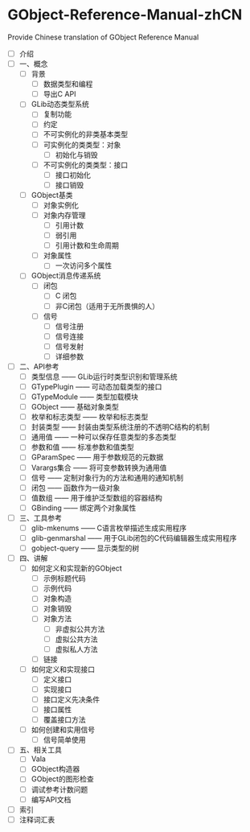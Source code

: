# GObject-Reference-Manual-zhCN
Provide Chinese translation of GObject Reference Manual

- [ ] 介绍
- [ ] 一、概念
  - [ ] 背景
    - [ ] 数据类型和编程
    - [ ] 导出C API
  - [ ] GLib动态类型系统
    - [ ] 复制功能
    - [ ] 约定
    - [ ] 不可实例化的非类基本类型
    - [ ] 可实例化的类类型：对象
      - [ ] 初始化与销毁
    - [ ] 不可实例化的类类型：接口
      - [ ] 接口初始化
      - [ ] 接口销毁
  - [ ] GObject基类
    - [ ] 对象实例化
    - [ ] 对象内存管理
      - [ ] 引用计数
      - [ ] 弱引用
      - [ ] 引用计数和生命周期
    - [ ] 对象属性
      - [ ] 一次访问多个属性
  - [ ] GObject消息传递系统
    - [ ] 闭包
      - [ ] C 闭包
      - [ ] 非C闭包（适用于无所畏惧的人）
    - [ ] 信号
        - [ ] 信号注册
        - [ ] 信号连接
        - [ ] 信号发射
        - [ ] 详细参数
- [ ] 二、API参考
  - [ ] 类型信息 —— GLib运行时类型识别和管理系统
  - [ ] GTypePlugin —— 可动态加载类型的接口
  - [ ] GTypeModule —— 类型加载模块
  - [ ] GObject —— 基础对象类型
  - [ ] 枚举和标志类型 —— 枚举和标志类型
  - [ ] 封装类型 —— 封装由类型系统注册的不透明C结构的机制
  - [ ] 通用值 —— 一种可以保存任意类型的多态类型
  - [ ] 参数和值 —— 标准参数和值类型
  - [ ] GParamSpec —— 用于参数规范的元数据
  - [ ] Varargs集合 —— 将可变参数转换为通用值
  - [ ] 信号 —— 定制对象行为的方法和通用的通知机制
  - [ ] 闭包 —— 函数作为一级对象
  - [ ] 值数组 —— 用于维护泛型数组的容器结构
  - [ ] GBinding —— 绑定两个对象属性
- [ ] 三、工具参考
  - [ ] glib-mkenums —— C语言枚举描述生成实用程序
  - [ ] glib-genmarshal —— 用于GLib闭包的C代码编辑器生成实用程序
  - [ ] gobject-query —— 显示类型的树
- [ ] 四、讲解
  - [ ] 如何定义和实现新的GObject
    - [ ] 示例标题代码
    - [ ] 示例代码
    - [ ] 对象构造
    - [ ] 对象销毁
    - [ ] 对象方法
        - [ ] 非虚拟公共方法
        - [ ] 虚拟公共方法
        - [ ] 虚拟私人方法
    - [ ] 链接
  - [ ] 如何定义和实现接口
      - [ ] 定义接口
      - [ ] 实现接口
      - [ ] 接口定义先决条件
      - [ ] 接口属性
      - [ ] 覆盖接口方法
  - [ ] 如何创建和实用信号
    - [ ] 信号简单使用
- [ ] 五、相关工具
  - [ ] Vala
  - [ ] GObject构造器
  - [ ] GObject的图形检查
  - [ ] 调试参考计数问题
  - [ ] 编写API文档
- [ ] 索引
- [ ] 注释词汇表
